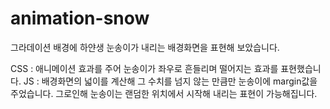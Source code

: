 # animation-snow

그라데이션 배경에 하얀생 눈송이가 내리는 배경화면을 표현해 보았습니다.

CSS : 애니메이션 효과를 주어 눈송이가 좌우로 흔들리며 떨어지는 효과를 표현했습니다.
JS : 배경화면의 넓이를 계산해 그 수치를 넘지 않는 만큼만 눈송이에 margin값을 주었습니다.
그로인해 눈송이는 랜덤한 위치에서 시작해 내리는 표현이 가능해집니다.
